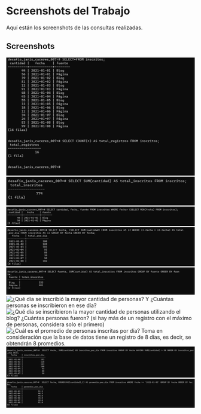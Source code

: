 # Screenshots del Trabajo

Aquí están los screenshots de las consultas realizadas.

## Screenshots

![¿Cuántos registros hay?](./1.png)  
![¿Cuántos inscritos hay en total?](./2.png)  
![¿Cuál o cuáles son los registros de mayor antigüedad?](./3.png)
![¿Cuántos inscritos hay por día? (Indistintamente de la fuente de inscripción)](./4.png)
![¿Cuántos inscritos hay por fuente?](./5.png)
![¿Qué día se inscribió la mayor cantidad de personas? Y ¿Cuántas personas se
inscribieron en ese día?](./6.png)
![¿Qué día se inscribieron la mayor cantidad de personas utilizando el blog? ¿Cuántas
personas fueron? (si hay más de un registro con el máximo de personas, considera
solo el primero)](./7.png)
![¿Cuál es el promedio de personas inscritas por día? Toma en consideración que la
base de datos tiene un registro de 8 días, es decir, se obtendrán 8 promedios.](./8.png)
![¿Qué días se inscribieron más de 50 personas?](./9.png)
![¿Cuál es el promedio por día de personas inscritas?Considerando sólo calcular desde el tercer día.](./10.png)
